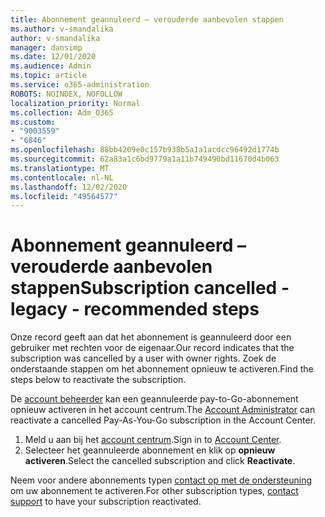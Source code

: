 ```yaml
---
title: Abonnement geannuleerd – verouderde aanbevolen stappen
ms.author: v-smandalika
author: v-smandalika
manager: dansimp
ms.date: 12/01/2020
ms.audience: Admin
ms.topic: article
ms.service: o365-administration
ROBOTS: NOINDEX, NOFOLLOW
localization_priority: Normal
ms.collection: Adm_O365
ms.custom:
- "9003559"
- "6846"
ms.openlocfilehash: 88bb4209e0c157b938b5a1a1acdcc96492d1774b
ms.sourcegitcommit: 62a83a1c6bd9779a1a11b749490bd11670d4b063
ms.translationtype: MT
ms.contentlocale: nl-NL
ms.lasthandoff: 12/02/2020
ms.locfileid: "49564577"
---
```

# <a name="subscription-cancelled---legacy---recommended-steps"></a><span data-ttu-id="0801e-102">Abonnement geannuleerd – verouderde aanbevolen stappen</span><span class="sxs-lookup"><span data-stu-id="0801e-102">Subscription cancelled - legacy - recommended steps</span></span>

<span data-ttu-id="0801e-103">Onze record geeft aan dat het abonnement is geannuleerd door een gebruiker met rechten voor de eigenaar.</span><span class="sxs-lookup"><span data-stu-id="0801e-103">Our record indicates that the subscription was cancelled by a user with owner rights.</span></span> <span data-ttu-id="0801e-104">Zoek de onderstaande stappen om het abonnement opnieuw te activeren.</span><span class="sxs-lookup"><span data-stu-id="0801e-104">Find the steps below to reactivate the subscription.</span></span>

<span data-ttu-id="0801e-105">De [account beheerder](https://docs.microsoft.com/azure/cost-management-billing/manage/billing-subscription-transfer?WT.mc_id=Portal-Microsoft_Azure_Support#whoisaa) kan een geannuleerde pay-to-Go-abonnement opnieuw activeren in het account centrum.</span><span class="sxs-lookup"><span data-stu-id="0801e-105">The [Account Administrator](https://docs.microsoft.com/azure/cost-management-billing/manage/billing-subscription-transfer?WT.mc_id=Portal-Microsoft_Azure_Support#whoisaa) can reactivate a cancelled Pay-As-You-Go subscription in the Account Center.</span></span>

1. <span data-ttu-id="0801e-106">Meld u aan bij het [account centrum](https://account.azure.com/Subscriptions).</span><span class="sxs-lookup"><span data-stu-id="0801e-106">Sign in to [Account Center](https://account.azure.com/Subscriptions).</span></span>
2. <span data-ttu-id="0801e-107">Selecteer het geannuleerde abonnement en klik op **opnieuw activeren**.</span><span class="sxs-lookup"><span data-stu-id="0801e-107">Select the cancelled subscription and click **Reactivate**.</span></span>

<span data-ttu-id="0801e-108">Neem voor andere abonnements typen [contact op met de ondersteuning](https://ms.portal.azure.com/#blade/Microsoft_Azure_Support/HelpAndSupportBlade/overview) om uw abonnement te activeren.</span><span class="sxs-lookup"><span data-stu-id="0801e-108">For other subscription types, [contact support](https://ms.portal.azure.com/#blade/Microsoft_Azure_Support/HelpAndSupportBlade/overview) to have your subscription reactivated.</span></span>
